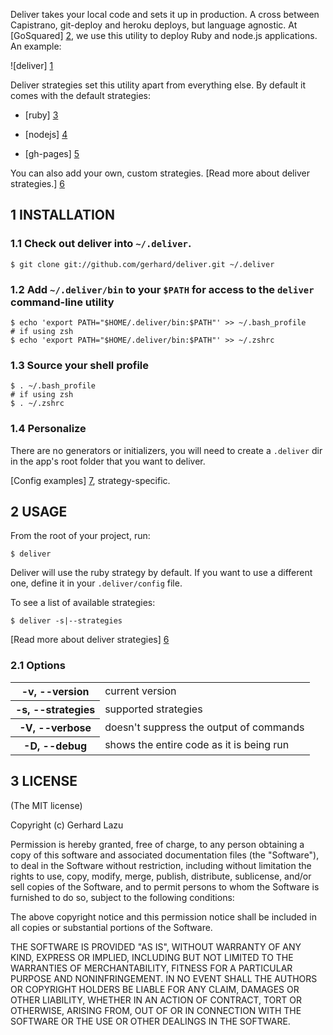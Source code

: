 Deliver takes your local code and sets it up in production. A cross
between Capistrano, git-deploy and heroku deploys, but language
agnostic. At [GoSquared] [2], we use this utility
to deploy Ruby and node.js applications. An example:

![deliver] [1]

Deliver strategies set this utility apart from everything else. By
default it comes with the default strategies:

  * [ruby] [3]

  * [nodejs] [4]

  * [gh-pages] [5]

You can also add your own, custom strategies. [Read more about deliver
strategies.] [6]


## 1 INSTALLATION

### 1.1 Check out deliver into `~/.deliver`.

```shell
$ git clone git://github.com/gerhard/deliver.git ~/.deliver
```

### 1.2 Add `~/.deliver/bin` to your `$PATH` for access to the `deliver` command-line utility

```shell
$ echo 'export PATH="$HOME/.deliver/bin:$PATH"' >> ~/.bash_profile
# if using zsh
$ echo 'export PATH="$HOME/.deliver/bin:$PATH"' >> ~/.zshrc 
```

### 1.3 Source your shell profile

```shell
$ . ~/.bash_profile
# if using zsh
$ . ~/.zshrc 
```

### 1.4 Personalize

There are no generators or initializers, you will need to create a
`.deliver` dir in the app's root folder that you want to deliver.

[Config examples] [7], strategy-specific.



## 2 USAGE

From the root of your project, run:

    $ deliver

Deliver will use the ruby strategy by default. If you want to use a different
one, define it in your `.deliver/config` file.

To see a list of available strategies:

```shell
$ deliver -s|--strategies
```

[Read more about deliver strategies] [6]

### 2.1 Options

<table>
  <tr>
    <th>-v, --version</th>
    <td>current version</td>
  </tr>
  <tr>
    <th>-s, --strategies</th>
    <td>supported strategies</td>
  </tr>
  <tr>
    <th>-V, --verbose</th>
    <td>doesn't suppress the output of commands</td>
  </tr>
  <tr>
    <th>-D, --debug</th>
    <td>shows the entire code as it is being run</td>
  </tr>
</table>



## 3 LICENSE

(The MIT license)

Copyright (c) Gerhard Lazu

Permission is hereby granted, free of charge, to any person obtaining a copy of
this software and associated documentation files (the "Software"), to deal in
the Software without restriction, including without limitation the rights to
use, copy, modify, merge, publish, distribute, sublicense, and/or sell copies
of the Software, and to permit persons to whom the Software is furnished to do
so, subject to the following conditions:

The above copyright notice and this permission notice shall be included in all
copies or substantial portions of the Software.

THE SOFTWARE IS PROVIDED "AS IS", WITHOUT WARRANTY OF ANY KIND, EXPRESS OR
IMPLIED, INCLUDING BUT NOT LIMITED TO THE WARRANTIES OF MERCHANTABILITY,
FITNESS FOR A PARTICULAR PURPOSE AND NONINFRINGEMENT. IN NO EVENT SHALL THE
AUTHORS OR COPYRIGHT HOLDERS BE LIABLE FOR ANY CLAIM, DAMAGES OR OTHER
LIABILITY, WHETHER IN AN ACTION OF CONTRACT, TORT OR OTHERWISE, ARISING FROM,
OUT OF OR IN CONNECTION WITH THE SOFTWARE OR THE USE OR OTHER DEALINGS IN THE
SOFTWARE.

[1]: http://c2990942.r42.cf0.rackcdn.com/deliver.png
[2]: http://www.gosquared.com/
[3]: master/strategies/ruby
[4]: master/strategies/nodejs
[5]: master/strategies/gh-pages
[6]: master/strategies
[7]: master/examples
